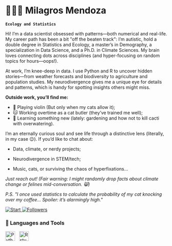 # 👩🏻‍💻 Milagros Mendoza

**`Ecology and Statistics`**

Hi! I’m a data scientist obsessed with patterns—both numerical and real-life. My career path has been a bit "off the beaten track": I’m autistic, hold a double degree in Statistics and Ecology, a master’s in Demography, a specialization in Data Science, and a Ph.D. in Climate Sciences. My brain loves connecting dots across disciplines (and hyper-focusing on random topics for hours—oops!).

At work, I’m knee-deep in data. I use Python and R to uncover hidden stories—from weather forecasts and biodiversity to agriculture and population studies. My neurodivergence gives me a unique eye for details and patterns, which is handy for spotting insights others might miss.

**Outside work, you’ll find me:**
- 🎻 Playing violin (But only when my cats allow it);
- 🐱 Working overtime as a cat butler (they’ve trained me well);
- 🌱 Learning something new (lately: gardening and how not to kill cacti with overwatering).

I’m an eternally curious soul and see life through a distinctive lens (literally, in my case 😉). If you’d like to chat about:

- Data, climate, or nerdy projects;

- Neurodivergence in STEM/tech;

- Music, cats, or surviving the chaos of hyperfixations…

*Just reach out! (Fair warning: I might randomly drop facts about climate change or felines mid-conversation. 😸)*

*P.S. "I once used statistics to calculate the probability of my cat knocking over my coffee… Spoiler: it’s alarmingly high."*

<p align="left">

 <a href="https://github.com/lumimevi?tab=repositories&sort=stargazers">
        <img 
            alt="Start" 
            title="Star count GitHub" 
            src="https://custom-icon-badges.demolab.com/github/stars/lumimevi?color=55960c&style=for-the-badge&labelColor=488207&logo=star&label=Start"
        />
    </a>
    <a href="https://github.com/lumimevi?tab=followers">
        <img 
            alt="Followers" 
            title="Follow me on GitHub" 
            src="https://custom-icon-badges.demolab.com/github/followers/lumimevi?color=236ad3&labelColor=1155ba&style=for-the-badge&logo=github&label=Followers&logoColor=white"
        />
    </a>
</p>

### 🧰 Languages and Tools
<img 
    align="left" 
    alt="Python" 
    title="Python"
    width="30px" 
    style="padding-right: 10px;" 
    src="https://cdn.jsdelivr.net/gh/devicons/devicon@latest/icons/python/python-original.svg" 
/>

<img 
    align="left" 
    alt="Rstudio" 
    title="Rstudio"
    width="30px" 
    style="padding-right: 10px;" 
    src="https://cdn.jsdelivr.net/gh/devicons/devicon@latest/icons/rstudio/rstudio-original.svg" 
/>


